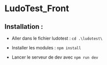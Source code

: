 # LudoTest_Front

 ## Installation :
- Aller dans le fichier ludotest : `cd .\ludotest\`
- Installer les modules : `npm install`

- Lancer le serveur de dev avec `npm run dev`
